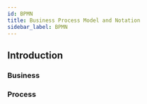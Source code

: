 ```yaml
---
id: BPMN
title: Business Process Model and Notation
sidebar_label: BPMN
---
```


## Introduction

### Business

### Process
